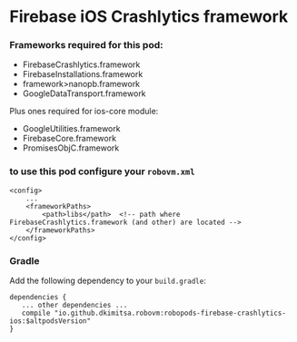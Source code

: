 # Firebase iOS Crashlytics framework

### Frameworks required for this pod: 
* FirebaseCrashlytics.framework
* FirebaseInstallations.framework
* framework>nanopb.framework
* GoogleDataTransport.framework

Plus ones required for ios-core module:
* GoogleUtilities.framework
* FirebaseCore.framework
* PromisesObjC.framework

### to use this pod configure your `robovm.xml`

```
<config>
    ...
    <frameworkPaths>
        <path>libs</path>  <!-- path where FirebaseCrashlytics.framework (and other) are located -->
    </frameworkPaths>
</config>
```

### Gradle

Add the following dependency to your `build.gradle`:

```
dependencies {
   ... other dependencies ...
   compile "io.github.dkimitsa.robovm:robopods-firebase-crashlytics-ios:$altpodsVersion"
}
```